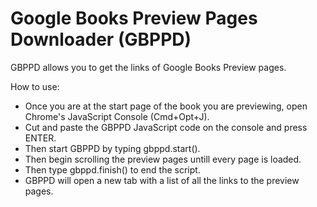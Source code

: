 # Google Books Preview Pages Downloader (GBPPD)

GBPPD allows you to get the links of Google Books Preview pages.

How to use:

- Once you are at the start page of the book you are previewing, open Chrome's JavaScript Console (Cmd+Opt+J).
- Cut and paste the GBPPD JavaScript code on the console and press ENTER.
- Then start GBPPD by typing gbppd.start().
- Then begin scrolling the preview pages untill every page is loaded.
- Then type gbppd.finish() to end the script.
- GBPPD will open a new tab with a list of all the links to the preview pages.
